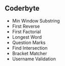 ## Coderbyte

* Min Window Substring
* First Reverse
* First Factorial
* Longest Word
* Question Marks
* Find Intersection
* Bracket Matcher
* Username Validation 
